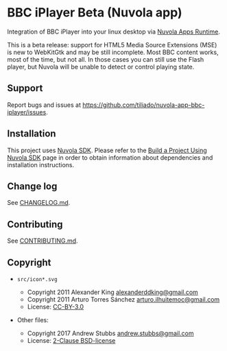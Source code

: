 BBC iPlayer Beta (Nuvola app)
==========================

Integration of BBC iPlayer into your linux desktop via
[Nuvola Apps Runtime](https://github.com/tiliado/nuvolaruntime).

This is a beta release: support for HTML5 Media Source Extensions (MSE) is new
to WebKitGtk and may be still incomplete. Most BBC content works, most of the
time, but not all. In those cases you can still use the Flash player, but
Nuvola will be unable to detect or control playing state.
 
Support
-------

Report bugs and issues at <https://github.com/tiliado/nuvola-app-bbc-iplayer/issues>.

Installation
------------

This project uses [Nuvola SDK](https://github.com/tiliado/nuvolasdk#create-new-project). Please refer to
the [Build a Project Using Nuvola SDK](https://github.com/tiliado/nuvolasdk#build-a-project-using-nuvola-sdk)
page in order to obtain information about dependencies and installation instructions.

Change log
----------

See [CHANGELOG.md](./CHANGELOG.md).

Contributing
------------

See [CONTRIBUTING.md](./CONTRIBUTING.md).

Copyright
---------

  - `src/icon*.svg`
    + Copyright 2011 Alexander King <alexanderddking@gmail.com>
    + Copyright 2011 Arturo Torres Sánchez <arturo.ilhuitemoc@gmail.com>
    + License: [CC-BY-3.0](./LICENSE-CC-BY.txt)

  - Other files:
    + Copyright 2017 Andrew Stubbs <andrew.stubbs@gmail.com>
    + License: [2-Clause BSD-license](./LICENSE-BSD.txt)
